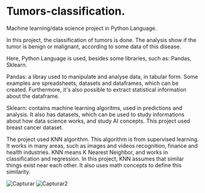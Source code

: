 # Tumors-classification.
Machine learning/data science project in Python Language.

In this project, the classification of tumors is done. The analysis show if the tumor is benign or malignant, according to some data of this disease.

Here, Python Language is used, besides some libraries, such as: Pandas, Sklearn.

Pandas: a libray used to manipulate and analyse data, in tabular form. Some examples are spreadsheets, datasets and dataframes, which can be created. Furthermore, it's also possible to extract statistical information about the dataframe.

Sklearn: contains machine learning algoritms, used in predictions and analysis. It also has datasets, which can be used to study informations about how data science works, and study AI concepts. This project used breast cancer dataset.

The project used KNN algorithm. This algorithm is from supervised learning. It works in many areas, such as images and videos recognition, finance and health industries.
KNN means K Nearest Neighbor, and works in classification and regression. In this project, KNN assumes that similar things exist near each other. It also uses math concepts to define this similarity.




![Capturar](https://user-images.githubusercontent.com/75591457/186448354-e48fa86c-9207-4f5e-a36e-f7cec75c8934.PNG)
![Capturar2](https://user-images.githubusercontent.com/75591457/186448374-b0904e88-6f62-4617-86c2-0446f4fb0f1c.PNG)
